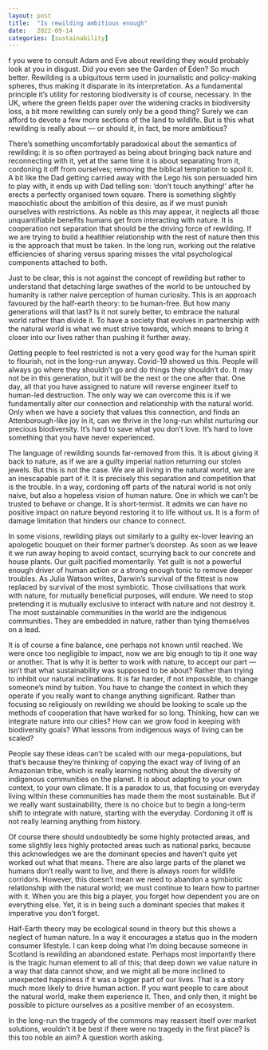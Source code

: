 ```yaml
---
layout: post
title:  "Is rewilding ambitious enough"
date:   2022-09-14
categories: [sustainability]
---
```


f you were to consult Adam and Eve about rewilding they would probably look at you in disgust. Did you even see the Garden of Eden? So much better.
Rewilding is a ubiquitous term used in journalistic and policy-making spheres, thus making it disparate in its interpretation. As a fundamental principle it’s utility for restoring biodiversity is of course, necessary. In the UK, where the green fields paper over the widening cracks in biodiversity loss, a bit more rewilding can surely only be a good thing? Surely we can afford to devote a few more sections of the land to wildlife. But is this what rewilding is really about — or should it, in fact, be more ambitious?

There’s something uncomfortably paradoxical about the semantics of rewilding: it is so often portrayed as being about bringing back nature and reconnecting with it, yet at the same time it is about separating from it, cordoning it off from ourselves; removing the biblical temptation to spoil it. A bit like the Dad getting carried away with the Lego his son persuaded him to play with, it ends up with Dad telling son: ‘don’t touch anything!’ after he erects a perfectly organised town square. There is something slightly masochistic about the ambition of this desire, as if we must punish ourselves with restrictions. As noble as this may appear, it neglects all those unquantifiable benefits humans get from interacting with nature. It is cooperation not separation that should be the driving force of rewilding. If we are trying to build a healthier relationship with the rest of nature then this is the approach that must be taken. In the long run, working out the relative efficiencies of sharing versus sparing misses the vital psychological components attached to both.

Just to be clear, this is not against the concept of rewilding but rather to understand that detaching large swathes of the world to be untouched by humanity is rather naive perception of human curiosity. This is an approach favoured by the half-earth theory: to be human-free. But how many generations will that last? Is it not surely better, to embrace the natural world rather than divide it. To have a society that evolves in partnership with the natural world is what we must strive towards, which means to bring it closer into our lives rather than pushing it further away.

Getting people to feel restricted is not a very good way for the human spirit to flourish, not in the long-run anyway. Covid-19 showed us this. People will always go where they shouldn’t go and do things they shouldn’t do. It may not be in this generation, but it will be the next or the one after that. One day, all that you have assigned to nature will reverse engineer itself to human-led destruction. The only way we can overcome this is if we fundamentally alter our connection and relationship with the natural world. Only when we have a society that values this connection, and finds an Attenborough-like joy in it, can we thrive in the long-run whilst nurturing our precious biodiversity. It’s hard to save what you don’t love. It’s hard to love something that you have never experienced.

The language of rewilding sounds far-removed from this. It is about giving it back to nature, as if we are a guilty imperial nation returning our stolen jewels. But this is not the case. We are all living in the natural world, we are an inescapable part of it. It is precisely this separation and competition that is the trouble. In a way, cordoning off parts of the natural world is not only naive, but also a hopeless vision of human nature. One in which we can’t be trusted to behave or change. It is short-termist. It admits we can have no positive impact on nature beyond restoring it to life without us. It is a form of damage limitation that hinders our chance to connect.

In some visions, rewilding plays out similarly to a guilty ex-lover leaving an apologetic bouquet on their former partner’s doorstep. As soon as we leave it we run away hoping to avoid contact, scurrying back to our concrete and house plants. Our guilt pacified momentarily. Yet guilt is not a powerful enough driver of human action or a strong enough tonic to remove deeper troubles. As Julia Watson writes, Darwin’s survival of the fittest is now replaced by survival of the most symbiotic. Those civilisations that work with nature, for mutually beneficial purposes, will endure. We need to stop pretending it is mutually exclusive to interact with nature and not destroy it. The most sustainable communities in the world are the indigenous communities. They are embedded in nature, rather than tying themselves on a lead.

It is of course a fine balance, one perhaps not known until reached. We were once too negligible to impact, now we are big enough to tip it one way or another. That is why it is better to work with nature, to accept our part — isn’t that what sustainability was supposed to be about? Rather than trying to inhibit our natural inclinations. It is far harder, if not impossible, to change someone’s mind by tuition. You have to change the context in which they operate if you really want to change anything significant. Rather than focusing so religiously on rewilding we should be looking to scale up the methods of cooperation that have worked for so long. Thinking, how can we integrate nature into our cities? How can we grow food in keeping with biodiversity goals? What lessons from indigenous ways of living can be scaled?

People say these ideas can’t be scaled with our mega-populations, but that’s because they’re thinking of copying the exact way of living of an Amazonian tribe, which is really learning nothing about the diversity of indigenous communities on the planet. It is about adapting to your own context, to your own climate. It is a paradox to us, that focusing on everyday living within these communities has made them the most sustainable. But if we really want sustainability, there is no choice but to begin a long-term shift to integrate with nature, starting with the everyday. Cordoning it off is not really learning anything from history.

Of course there should undoubtedly be some highly protected areas, and some slightly less highly protected areas such as national parks, because this acknowledges we are the dominant species and haven’t quite yet worked out what that means. There are also large parts of the planet we humans don’t really want to live, and there is always room for wildlife corridors. However, this doesn’t mean we need to abandon a symbiotic relationship with the natural world; we must continue to learn how to partner with it. When you are this big a player, you forget how dependent you are on everything else. Yet, it is in being such a dominant species that makes it imperative you don’t forget.

Half-Earth theory may be ecological sound in theory but this shows a neglect of human nature. In a way it encourages a status quo in the modern consumer lifestyle. I can keep doing what I’m doing because someone in Scotland is rewilding an abandoned estate. Perhaps most importantly there is the tragic human element to all of this; that deep down we value nature in a way that data cannot show, and we might all be more inclined to unexpected happiness if it was a bigger part of our lives. That is a story much more likely to drive human action. If you want people to care about the natural world, make them experience it. Then, and only then, it might be possible to picture ourselves as a positive member of an ecosystem.

In the long-run the tragedy of the commons may reassert itself over market solutions, wouldn’t it be best if there were no tragedy in the first place? Is this too noble an aim? A question worth asking.
